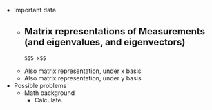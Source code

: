 - Important data
	- Matrix representations of Measurements (and eigenvalues, and eigenvectors)
		-
		  $$S_x$$
	- Also matrix representation, under x basis
	- Also matrix representation, under y basis
- Possible problems
	- Math background
		- Calculate.